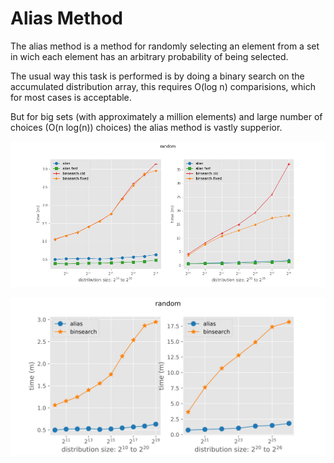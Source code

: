 # Alias Method 

The alias method is a method for randomly selecting an element from a set in
wich each element has an arbitrary probability of being selected.

The usual way this task is performed is by doing a binary search on the
accumulated distribution array, this requires O(log n) comparisions, which for
most cases is acceptable.

But for big sets (with approximately a million elements) and large number of
choices (O(n log(n)) choices) the alias method is vastly supperior.

![Time taken to perform approximately a billion choices](https://raw.githubusercontent.com/lgmsantos/pyalias/master/figures/time.png)

![Time taken to perform approximately a billion choices](https://raw.githubusercontent.com/lgmsantos/pyalias/master/figures/time.svg)

